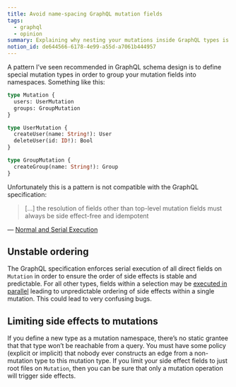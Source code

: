 ```yaml
---
title: Avoid name-spacing GraphQL mutation fields
tags:
  - graphql
  - opinion
summary: Explaining why nesting your mutations inside GraphQL types is problematic
notion_id: de644566-6178-4e99-a55d-a7061b444957
---
```

A pattern I’ve seen recommended in GraphQL schema design is to define special mutation types in order to group your mutation fields into namespaces. Something like this:

```graphql
type Mutation {
  users: UserMutation
  groups: GroupMutation
}

type UserMutation {
  createUser(name: String!): User
  deleteUser(id: ID!): Bool
}

type GroupMutation {
  createGroup(name: String!): Group
}
```

Unfortunately this is a pattern is not compatible with the GraphQL specification:

> \[…] the resolution of fields other than top-level mutation fields must always be side effect-free and idempotent

— [Normal and Serial Execution](https://spec.graphql.org/draft/#sel-GANRNDABiEBuHxyV)

## Unstable ordering

The GraphQL specification enforces serial execution of all direct fields on `Mutation` in order to ensure the order of side effects is stable and predictable. For all other types, fields within a selection may be [executed in parallel](https://spec.graphql.org/draft/#CompleteValue\(\)) leading to unpredictable ordering of side effects within a single mutation. This could lead to very confusing bugs.

## Limiting side effects to mutations

If you define a new type as a mutation namespace, there’s no static grantee that that type won’t be reachable from a query. You must have some policy (explicit or implicit) that nobody ever constructs an edge from a non-mutation type to this mutation type. If you limit your side effect fields to just root files on `Mutation`, then you can be sure that only a mutation operation will trigger side effects.
